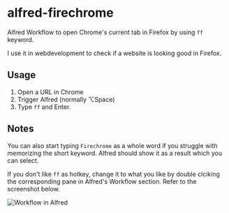 alfred-firechrome
=================

Alfred Workflow to open Chrome's current tab in Firefox by using `ff` keyword.

I use it in webdevelopment to check if a website is looking good in Firefox.

Usage
-----

1. Open a URL in Chrome
2. Trigger Alfred (normally ⌥Space)
3. Type `ff` and Enter.

Notes
-----

You can also start typing `Firechrome` as a whole word if you struggle with memorizing the short keyword. Alfred should show it as a result which you can select.

If you don't like `ff` as hotkey, change it to what you like by double clciking the corresponding pane in Alfred's Workflow section. Refer to the screenshot below.

![Workflow in Alfred](https://raw.github.com/LeEnno/alfred-firechrome/master/screenshot_workflow.png)